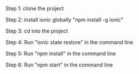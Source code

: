 Step 1: clone the project

Step 2: install ionic globally "npm install -g ionic"

Step 3: cd into the project

Step 4: Run "ionic state restore" in the command line

Step 5: Run "npm install" in the command line

Step 6: Run "npm start" in the command line